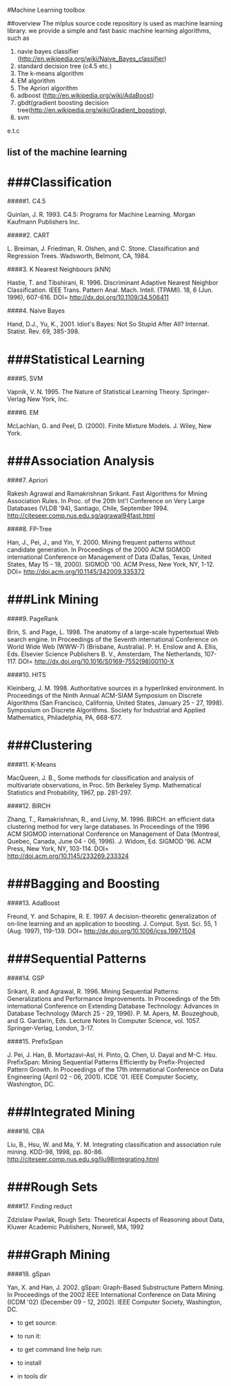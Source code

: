 #Machine Learning toolbox

##overview
The mlplus source code repository is used as machine learning library. 
we provide a simple and fast basic machine learning algorithms, such as

1. navie bayes classifier (http://en.wikipedia.org/wiki/Naive_Bayes_classifier)
2. standard decision tree (c4.5 etc.)
3. The k-means algorithm 
4. EM algorithm
5. The Apriori algorithm
6. adboost (http://en.wikipedia.org/wiki/AdaBoost)
7. gbdt(gradient boosting decision tree(http://en.wikipedia.org/wiki/Gradient_boosting),
8. svm 

e.t.c


## list of the machine learning 
###Classification
==================
#####1. C4.5

Quinlan, J. R. 1993. C4.5: Programs for Machine Learning.
Morgan Kaufmann Publishers Inc.

#####2. CART

L. Breiman, J. Friedman, R. Olshen, and C. Stone. Classification and
Regression Trees. Wadsworth, Belmont, CA, 1984.

####3. K Nearest Neighbours (kNN)

Hastie, T. and Tibshirani, R. 1996. Discriminant Adaptive Nearest
Neighbor Classification. IEEE Trans. Pattern
Anal. Mach. Intell. (TPAMI). 18, 6 (Jun. 1996), 607-616. 
DOI= http://dx.doi.org/10.1109/34.506411

####4. Naive Bayes

Hand, D.J., Yu, K., 2001. Idiot's Bayes: Not So Stupid After All?
Internat. Statist. Rev. 69, 385-398.


###Statistical Learning
====================

####5. SVM

Vapnik, V. N. 1995. The Nature of Statistical Learning
Theory. Springer-Verlag New York, Inc.

####6. EM

McLachlan, G. and Peel, D. (2000). Finite Mixture Models. 
J. Wiley, New York.


###Association Analysis
====================

####7. Apriori

Rakesh Agrawal and Ramakrishnan Srikant. Fast Algorithms for Mining
Association Rules. In Proc. of the 20th Int'l Conference on Very Large
Databases (VLDB '94), Santiago, Chile, September 1994. 
http://citeseer.comp.nus.edu.sg/agrawal94fast.html

####8. FP-Tree

Han, J., Pei, J., and Yin, Y. 2000. Mining frequent patterns without
candidate generation. In Proceedings of the 2000 ACM SIGMOD
international Conference on Management of Data (Dallas, Texas, United
States, May 15 - 18, 2000). SIGMOD '00. ACM Press, New York, NY, 1-12.
DOI= http://doi.acm.org/10.1145/342009.335372


###Link Mining
===================

####9. PageRank

Brin, S. and Page, L. 1998. The anatomy of a large-scale hypertextual
Web search engine. In Proceedings of the Seventh international
Conference on World Wide Web (WWW-7) (Brisbane,
Australia). P. H. Enslow and A. Ellis, Eds. Elsevier Science
Publishers B. V., Amsterdam, The Netherlands, 107-117. 
DOI= http://dx.doi.org/10.1016/S0169-7552(98)00110-X

####10. HITS

Kleinberg, J. M. 1998. Authoritative sources in a hyperlinked
environment. In Proceedings of the Ninth Annual ACM-SIAM Symposium on
Discrete Algorithms (San Francisco, California, United States, January
25 - 27, 1998). Symposium on Discrete Algorithms. Society for
Industrial and Applied Mathematics, Philadelphia, PA, 668-677.


###Clustering
===============

####11. K-Means

MacQueen, J. B., Some methods for classification and analysis of
multivariate observations, in Proc. 5th Berkeley Symp. Mathematical
Statistics and Probability, 1967, pp. 281-297.

####12. BIRCH

Zhang, T., Ramakrishnan, R., and Livny, M. 1996. BIRCH: an efficient
data clustering method for very large databases. In Proceedings of the
1996 ACM SIGMOD international Conference on Management of Data
(Montreal, Quebec, Canada, June 04 - 06, 1996). J. Widom, Ed. 
SIGMOD '96. ACM Press, New York, NY, 103-114. 
DOI= http://doi.acm.org/10.1145/233269.233324


###Bagging and Boosting
====================

####13. AdaBoost

Freund, Y. and Schapire, R. E. 1997. A decision-theoretic
generalization of on-line learning and an application to
boosting. J. Comput. Syst. Sci. 55, 1 (Aug. 1997), 119-139. 
DOI= http://dx.doi.org/10.1006/jcss.1997.1504


###Sequential Patterns
===================

####14. GSP

Srikant, R. and Agrawal, R. 1996. Mining Sequential Patterns:
Generalizations and Performance Improvements. In Proceedings of the
5th international Conference on Extending Database Technology:
Advances in Database Technology (March 25 - 29, 1996). P. M. Apers,
M. Bouzeghoub, and G. Gardarin, Eds. Lecture Notes In Computer
Science, vol. 1057. Springer-Verlag, London, 3-17.

####15. PrefixSpan

J. Pei, J. Han, B. Mortazavi-Asl, H. Pinto, Q. Chen, U. Dayal and
M-C. Hsu. PrefixSpan: Mining Sequential Patterns Efficiently by
Prefix-Projected Pattern Growth. In Proceedings of the 17th
international Conference on Data Engineering (April 02 - 06,
2001). ICDE '01. IEEE Computer Society, Washington, DC.


###Integrated Mining
======================

####16. CBA

Liu, B., Hsu, W. and Ma, Y. M. Integrating classification and
association rule mining. KDD-98, 1998, pp. 80-86. 
http://citeseer.comp.nus.edu.sg/liu98integrating.html
  

###Rough Sets
======================

####17. Finding reduct

Zdzislaw Pawlak, Rough Sets: Theoretical Aspects of Reasoning about
Data, Kluwer Academic Publishers, Norwell, MA, 1992


###Graph Mining
=======================

####18. gSpan

Yan, X. and Han, J. 2002. gSpan: Graph-Based Substructure Pattern
Mining. In Proceedings of the 2002 IEEE International Conference on
Data Mining (ICDM '02) (December 09 - 12, 2002). IEEE Computer
Society, Washington, DC.


* to get source:

* to run it:

* to get command line help run:

* to install

* in tools dir



